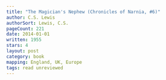 ```yaml
---
title: "The Magician's Nephew (Chronicles of Narnia, #6)"
author: C.S. Lewis
authorSort: Lewis, C.S.
pageCount: 221
date: 2014-01-01
written: 1955
stars: 4
layout: post
category: book
mapping: England, UK, Europe
tags: read unreviewed
---
```

